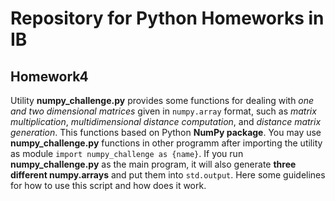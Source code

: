 # Repository for Python Homeworks in IB
## Homework4

Utility **numpy_challenge.py** provides some functions for dealing with *one and two dimensional matrices* given in `numpy.array` format, 
such as *matrix multiplication*, *multidimensional distance computation*, and *distance matrix generation*. This functions based on Python **NumPy package**. 
You may use **numpy_challenge.py** functions in other programm after importing the utility as module `import numpy_challenge as {name}`. 
If you run **numpy_challenge.py** as the main program, it will also generate **three different numpy.arrays** and put them into `std.output`. 
Here some guidelines for how to use this script and how does it work.
